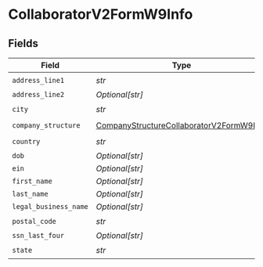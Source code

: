 # CollaboratorV2FormW9Info


## Fields

| Field                                                                                                       | Type                                                                                                        | Required                                                                                                    | Description                                                                                                 |
| ----------------------------------------------------------------------------------------------------------- | ----------------------------------------------------------------------------------------------------------- | ----------------------------------------------------------------------------------------------------------- | ----------------------------------------------------------------------------------------------------------- |
| `address_line1`                                                                                             | *str*                                                                                                       | :heavy_check_mark:                                                                                          | N/A                                                                                                         |
| `address_line2`                                                                                             | *Optional[str]*                                                                                             | :heavy_minus_sign:                                                                                          | N/A                                                                                                         |
| `city`                                                                                                      | *str*                                                                                                       | :heavy_check_mark:                                                                                          | N/A                                                                                                         |
| `company_structure`                                                                                         | [CompanyStructureCollaboratorV2FormW9Info](../../models/shared/companystructurecollaboratorv2formw9info.md) | :heavy_check_mark:                                                                                          | N/A                                                                                                         |
| `country`                                                                                                   | *str*                                                                                                       | :heavy_check_mark:                                                                                          | N/A                                                                                                         |
| `dob`                                                                                                       | *Optional[str]*                                                                                             | :heavy_minus_sign:                                                                                          | N/A                                                                                                         |
| `ein`                                                                                                       | *Optional[str]*                                                                                             | :heavy_minus_sign:                                                                                          | N/A                                                                                                         |
| `first_name`                                                                                                | *Optional[str]*                                                                                             | :heavy_minus_sign:                                                                                          | N/A                                                                                                         |
| `last_name`                                                                                                 | *Optional[str]*                                                                                             | :heavy_minus_sign:                                                                                          | N/A                                                                                                         |
| `legal_business_name`                                                                                       | *Optional[str]*                                                                                             | :heavy_minus_sign:                                                                                          | N/A                                                                                                         |
| `postal_code`                                                                                               | *str*                                                                                                       | :heavy_check_mark:                                                                                          | N/A                                                                                                         |
| `ssn_last_four`                                                                                             | *Optional[str]*                                                                                             | :heavy_minus_sign:                                                                                          | N/A                                                                                                         |
| `state`                                                                                                     | *str*                                                                                                       | :heavy_check_mark:                                                                                          | N/A                                                                                                         |